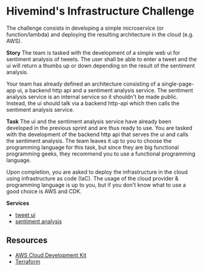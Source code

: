 # Hivemind's Infrastructure Challenge

The challenge consists in developing a simple microservice (or function/lambda) and deploying the resulting architecture in the cloud (e.g. AWS).

**Story**
The team is tasked with the development of a simple web ui for sentiment analysis of tweets. The user shall be able to enter a tweet and the ui will return a thumbs up or down depending on the result of the sentiment analysis. 

Your team has already defined an architecture consisting of a single-page-app ui, a backend http api and a sentiment analysis service. The sentiment analysis service is an internal service so it shouldn't be made public. Instead, the ui should talk via a backend http-api which then calls the sentiment analysis service.

**Task**
The ui and the sentiment analysis service have already been developed in the previous sprint and are thus ready to use. You are tasked with the development of the backend http api that serves the ui and calls the sentiment analysis. The team leaves it up to you to choose the programming language for this task, but since they are big functional programming geeks, they recommend you to use a functional programming language.

Upon completion, you are asked to deploy the infrastructure in the cloud using infrastructure as code (IaC). The usage of the cloud provider & programming language is up to you, but if you don't know what to use a good choice is AWS and CDK.

**Services**
* [tweet ui](./tweet-ui/README.md)
* [sentiment analysis](./sentiment-analysis/README.md)

## Resources

- [AWS Cloud Development Kit](https://aws.amazon.com/cdk/)
- [Terraform](https://www.terraform.io/)
